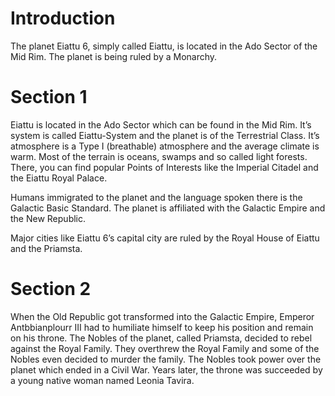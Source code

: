 # Introduction

The planet Eiattu 6, simply called Eiattu, is located in the Ado Sector of the Mid Rim.
The planet is being ruled by a Monarchy.

# Section 1

Eiattu is located in the Ado Sector which can be found in the Mid Rim.
It’s system is called Eiattu-System and the planet is of the Terrestrial Class.
It’s atmosphere is a Type I (breathable) atmosphere and the average climate is warm.
Most of the terrain is oceans, swamps and so called light forests.
There, you can find popular Points of Interests like the Imperial Citadel and the Eiattu Royal Palace.

Humans immigrated to the planet and the language spoken there is the Galactic Basic Standard.
The planet is affiliated with the Galactic Empire and the New Republic.

Major cities like Eiattu 6’s capital city are ruled by the Royal House of Eiattu and the Priamsta.

# Section 2

When the Old Republic got transformed into the Galactic Empire, Emperor Antbbianplourr III had to humiliate himself to keep his position and remain on his throne.
The Nobles of the planet, called Priamsta, decided to rebel against the Royal Family.
They overthrew the Royal Family and some of the Nobles even decided to murder the family.
The Nobles took power over the planet which ended in a Civil War.
Years later, the throne was succeeded by a young native woman named Leonia Tavira.
